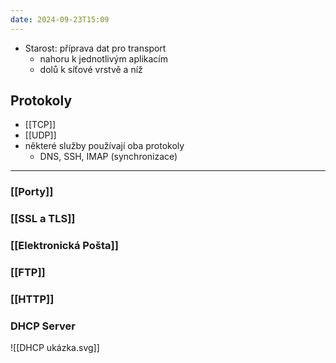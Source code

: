 ```yaml
---
date: 2024-09-23T15:09
---
```

- Starost: příprava dat pro transport
	- nahoru k jednotlivým aplikacím
	- dolů k síťové vrstvě a níž

## Protokoly
- [[TCP]]
- [[UDP]]
- některé služby používají oba protokoly
	- DNS, SSH, IMAP (synchronizace)

***
### [[Porty]]
### [[SSL a TLS]]
### [[Elektronická Pošta]]
### [[FTP]]
### [[HTTP]]
### DHCP Server
![[DHCP ukázka.svg]]
